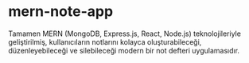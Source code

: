 # mern-note-app
Tamamen MERN (MongoDB, Express.js, React, Node.js) teknolojileriyle geliştirilmiş, kullanıcıların notlarını kolayca oluşturabileceği, düzenleyebileceği ve silebileceği modern bir not defteri uygulamasıdır.
